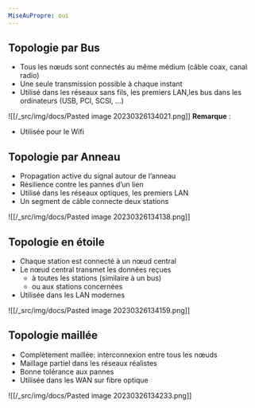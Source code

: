 ```yaml
---
MiseAuPropre: oui
---
```


## Topologie par Bus
-   Tous les nœuds sont connectés au même médium (câble coax, canal radio)
-   Une seule transmission possible à chaque instant
-   Utilisé dans les réseaux sans fils, les premiers LAN,les bus dans les ordinateurs (USB, PCI, SCSI, …)

![[/_src/img/docs/Pasted image 20230326134021.png]]
**Remarque** :
- Utilisée pour le Wifi

## Topologie par Anneau
-   Propagation active du signal autour de l’anneau
-   Résilience contre les pannes d’un lien
-   Utilisé dans les réseaux optiques, les premiers LAN
-   Un segment de câble connecte deux stations

![[/_src/img/docs/Pasted image 20230326134138.png]]

## Topologie en étoile
-   Chaque station est connecté à un nœud central
-   Le nœud central transmet les données reçues
    -   à toutes les stations (similaire à un bus)
    -   ou aux stations concernées
-   Utilisée dans les LAN modernes

![[/_src/img/docs/Pasted image 20230326134159.png]]

## Topologie maillée
-   Complètement maillée: interconnexion entre tous les nœuds
-   Maillage partiel dans les réseaux réalistes
-   Bonne tolérance aux pannes
-   Utilisée dans les WAN sur fibre optique

![[/_src/img/docs/Pasted image 20230326134233.png]]